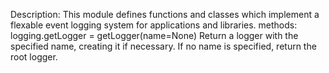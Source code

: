Description:
	This module defines functions and classes which implement a flexable event logging system for applications and libraries.
methods:
	logging.getLogger = getLogger(name=None)
		Return a logger with the specified name, creating it if necessary.
		If no name is specified, return the root logger.